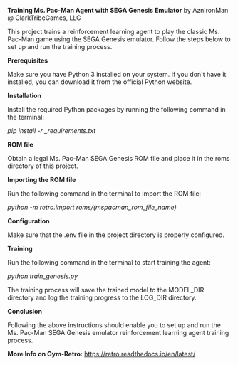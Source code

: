 **Training Ms. Pac-Man Agent with SEGA Genesis Emulator**
by AznIronMan @ ClarkTribeGames, LLC


This project trains a reinforcement learning agent to play the classic Ms. Pac-Man game using the SEGA Genesis emulator. Follow the steps below to set up and run the training process.


**Prerequisites**


Make sure you have Python 3 installed on your system. If you don't have it installed, you can download it from the official Python website.


**Installation**


Install the required Python packages by running the following command in the terminal:

*pip install -r _requirements.txt*


**ROM file**


Obtain a legal Ms. Pac-Man SEGA Genesis ROM file and place it in the roms directory of this project.


**Importing the ROM file**


Run the following command in the terminal to import the ROM file:

*python -m retro.import roms/(mspacman_rom_file_name)*


**Configuration**


Make sure that the .env file in the project directory is properly configured. 


**Training**


Run the following command in the terminal to start training the agent:

*python train_genesis.py*

The training process will save the trained model to the MODEL_DIR directory and log the training progress to the LOG_DIR directory.


**Conclusion**


Following the above instructions should enable you to set up and run the Ms. Pac-Man SEGA Genesis emulator reinforcement learning agent training process. 

**More Info on Gym-Retro:**  https://retro.readthedocs.io/en/latest/
